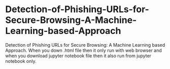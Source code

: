 # Detection-of-Phishing-URLs-for-Secure-Browsing-A-Machine-Learning-based-Approach
Detection of Phishing URLs for Secure Browsing: A Machine Learning based Approach. 
When you down .html file then it only run with web browser and when you download jupyter notebook file then it also run from jupyter notebook only. 
